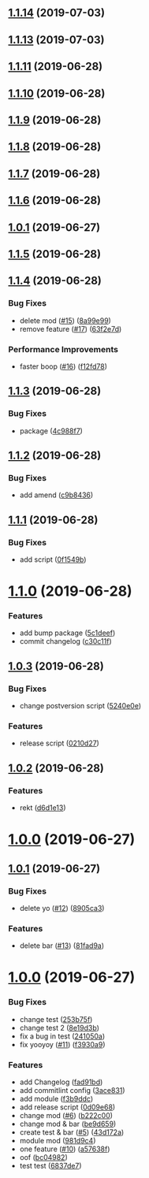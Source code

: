 <a name="1.1.14"></a>
## [1.1.14](https://github.com/ilyaulyanov/release-automatic-changelog/compare/1.1.13...1.1.14) (2019-07-03)



<a name="1.1.13"></a>
## [1.1.13](https://github.com/ilyaulyanov/release-automatic-changelog/compare/1.1.12...1.1.13) (2019-07-03)



<a name="1.1.11"></a>
## [1.1.11](https://github.com/ilyaulyanov/release-automatic-changelog/compare/1.1.10...1.1.11) (2019-06-28)



<a name="1.1.10"></a>
## [1.1.10](https://github.com/ilyaulyanov/release-automatic-changelog/compare/1.1.9...1.1.10) (2019-06-28)



<a name="1.1.9"></a>
## [1.1.9](https://github.com/ilyaulyanov/release-automatic-changelog/compare/1.1.8...1.1.9) (2019-06-28)



<a name="1.1.8"></a>
## [1.1.8](https://github.com/ilyaulyanov/release-automatic-changelog/compare/1.1.7...1.1.8) (2019-06-28)



<a name="1.1.7"></a>
## [1.1.7](https://github.com/ilyaulyanov/release-automatic-changelog/compare/1.1.6...1.1.7) (2019-06-28)



<a name="1.1.6"></a>
## [1.1.6](https://github.com/ilyaulyanov/release-automatic-changelog/compare/1.1.5...1.1.6) (2019-06-28)



<a name="1.0.1"></a>
## [1.0.1](https://github.com/ilyaulyanov/release-automatic-changelog/compare/v1.0.0...v1.0.1) (2019-06-27)



<a name="1.1.5"></a>
## [1.1.5](https://github.com/ilyaulyanov/release-automatic-changelog/compare/1.1.4...1.1.5) (2019-06-28)



<a name="1.1.4"></a>
## [1.1.4](https://github.com/ilyaulyanov/release-automatic-changelog/compare/1.1.3...1.1.4) (2019-06-28)


### Bug Fixes

* delete mod ([#15](https://github.com/ilyaulyanov/release-automatic-changelog/issues/15)) ([8a99e99](https://github.com/ilyaulyanov/release-automatic-changelog/commit/8a99e99))
* remove feature ([#17](https://github.com/ilyaulyanov/release-automatic-changelog/issues/17)) ([63f2e7d](https://github.com/ilyaulyanov/release-automatic-changelog/commit/63f2e7d))


### Performance Improvements

* faster boop ([#16](https://github.com/ilyaulyanov/release-automatic-changelog/issues/16)) ([f12fd78](https://github.com/ilyaulyanov/release-automatic-changelog/commit/f12fd78))



<a name="1.1.3"></a>
## [1.1.3](https://github.com/ilyaulyanov/release-automatic-changelog/compare/1.1.2...1.1.3) (2019-06-28)


### Bug Fixes

* package ([4c988f7](https://github.com/ilyaulyanov/release-automatic-changelog/commit/4c988f7))



<a name="1.1.2"></a>
## [1.1.2](https://github.com/ilyaulyanov/release-automatic-changelog/compare/1.1.1...1.1.2) (2019-06-28)


### Bug Fixes

* add amend ([c9b8436](https://github.com/ilyaulyanov/release-automatic-changelog/commit/c9b8436))



<a name="1.1.1"></a>
## [1.1.1](https://github.com/ilyaulyanov/release-automatic-changelog/compare/1.1.0...1.1.1) (2019-06-28)


### Bug Fixes

* add script ([0f1549b](https://github.com/ilyaulyanov/release-automatic-changelog/commit/0f1549b))



<a name="1.1.0"></a>
# [1.1.0](https://github.com/ilyaulyanov/release-automatic-changelog/compare/1.0.4...1.1.0) (2019-06-28)


### Features

* add bump package ([5c1deef](https://github.com/ilyaulyanov/release-automatic-changelog/commit/5c1deef))
* commit changelog ([c30c11f](https://github.com/ilyaulyanov/release-automatic-changelog/commit/c30c11f))



## [1.0.3](https://github.com/ilyaulyanov/release-automatic-changelog/compare/1.0.2...1.0.3) (2019-06-28)


### Bug Fixes

* change postversion script ([5240e0e](https://github.com/ilyaulyanov/release-automatic-changelog/commit/5240e0e))


### Features

* release script ([0210d27](https://github.com/ilyaulyanov/release-automatic-changelog/commit/0210d27))



## [1.0.2](https://github.com/ilyaulyanov/release-automatic-changelog/compare/v1.0.0...1.0.2) (2019-06-28)


### Features

* rekt ([d6d1e13](https://github.com/ilyaulyanov/release-automatic-changelog/commit/d6d1e13))



# [1.0.0](https://github.com/ilyaulyanov/release-automatic-changelog/compare/1.0.1...v1.0.0) (2019-06-27)



## [1.0.1](https://github.com/ilyaulyanov/release-automatic-changelog/compare/1.0.0...1.0.1) (2019-06-27)


### Bug Fixes

* delete yo ([#12](https://github.com/ilyaulyanov/release-automatic-changelog/issues/12)) ([8905ca3](https://github.com/ilyaulyanov/release-automatic-changelog/commit/8905ca3))


### Features

* delete bar ([#13](https://github.com/ilyaulyanov/release-automatic-changelog/issues/13)) ([81fad9a](https://github.com/ilyaulyanov/release-automatic-changelog/commit/81fad9a))



# [1.0.0](https://github.com/ilyaulyanov/release-automatic-changelog/compare/0d09e68...1.0.0) (2019-06-27)


### Bug Fixes

* change test ([253b75f](https://github.com/ilyaulyanov/release-automatic-changelog/commit/253b75f))
* change test 2 ([8e19d3b](https://github.com/ilyaulyanov/release-automatic-changelog/commit/8e19d3b))
* fix a bug in test ([241050a](https://github.com/ilyaulyanov/release-automatic-changelog/commit/241050a))
* fix yooyoy ([#11](https://github.com/ilyaulyanov/release-automatic-changelog/issues/11)) ([f3930a9](https://github.com/ilyaulyanov/release-automatic-changelog/commit/f3930a9))


### Features

* add Changelog ([fad91bd](https://github.com/ilyaulyanov/release-automatic-changelog/commit/fad91bd))
* add commitlint config ([3ace831](https://github.com/ilyaulyanov/release-automatic-changelog/commit/3ace831))
* add module ([f3b9ddc](https://github.com/ilyaulyanov/release-automatic-changelog/commit/f3b9ddc))
* add release script ([0d09e68](https://github.com/ilyaulyanov/release-automatic-changelog/commit/0d09e68))
* change mod ([#6](https://github.com/ilyaulyanov/release-automatic-changelog/issues/6)) ([b222c00](https://github.com/ilyaulyanov/release-automatic-changelog/commit/b222c00))
* change mod & bar ([be9d659](https://github.com/ilyaulyanov/release-automatic-changelog/commit/be9d659))
* create test & bar ([#5](https://github.com/ilyaulyanov/release-automatic-changelog/issues/5)) ([43d172a](https://github.com/ilyaulyanov/release-automatic-changelog/commit/43d172a))
* module mod ([981d9c4](https://github.com/ilyaulyanov/release-automatic-changelog/commit/981d9c4))
* one feature ([#10](https://github.com/ilyaulyanov/release-automatic-changelog/issues/10)) ([a57638f](https://github.com/ilyaulyanov/release-automatic-changelog/commit/a57638f))
* oof ([bc04982](https://github.com/ilyaulyanov/release-automatic-changelog/commit/bc04982))
* test test ([6837de7](https://github.com/ilyaulyanov/release-automatic-changelog/commit/6837de7))



